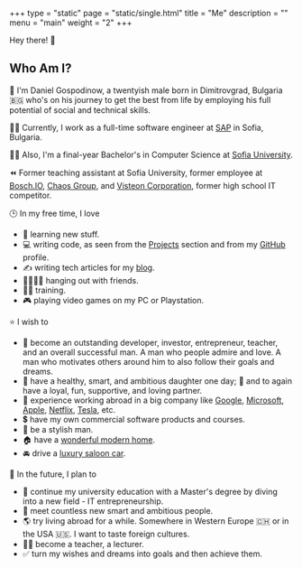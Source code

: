 +++
type = "static"
page = "static/single.html"
title = "Me"
description = ""
menu = "main"
weight = "2"
+++

Hey there! 👋

## Who Am I?

🏃 I'm Daniel Gospodinow, a twentyish male born in Dimitrovgrad, Bulgaria 🇧🇬 who's on his journey to get the best from life by employing his full potential of social and technical skills.

🧑‍💻 Currently, I work as a full-time software engineer at [SAP](https://www.sap.com/) in Sofia, Bulgaria. 

👨‍🎓 Also, I'm a final-year Bachelor's in Computer Science at [Sofia University](https://www.uni-sofia.bg/).

⏪ Former teaching assistant at Sofia University, former employee at [Bosch.IO](https://bosch.io/), [Chaos Group](https://www.chaosgroup.com/), and [Visteon Corporation](https://www.visteon.com/), former high school IT competitor.

🕒 In my free time, I love
- 📖 learning new stuff.
- 💻 writing code, as seen from the [Projects](../projects) section and from my [GitHub](https://github.com/danielgospodinow) profile.
- ✍️ writing tech articles for my [blog](https://medium.com/@danielgospodinow).
- 👨‍👩‍👧‍👦 hanging out with friends.
- 🏃‍♂️ training.
- 🎮 playing video games on my PC or Playstation.

⭐ I wish to
- 🤵 become an outstanding developer, investor, entrepreneur, teacher, and an overall successful man. A man who people admire and love. A man who motivates others around him to also follow their goals and dreams.
- 👧 have a healthy, smart, and ambitious daughter one day; 👩 and to again have a loyal, fun, supportive, and loving partner.
- 🏢 experience working abroad in a big company like [Google](https://developers.google.com/), [Microsoft](https://www.microsoft.com/), [Apple](https://www.apple.com/), [Netflix](https://www.netflix.com/), [Tesla](https://www.tesla.com/), etc.
- 💲 have my own commercial software products and courses.
- 👞 be a stylish man.
- 🏠 have a [wonderful modern home](https://i.pinimg.com/originals/29/8d/f1/298df1cac168231b7572f2b4e75a269c.jpg).
- 🚘 drive a [luxury saloon car](https://www.mercedes-benz.com/en/mbsocialcar/mbsocialcar-s-class/_jcr_content/root/slider_4/sliderchilditems/slideritem_3/image/MQ7-0-image-20190114134133/04-mercedes-benz-vehicles-mbsocialcar-v-222-s-class-3400x1440.jpeg).

🔮 In the future, I plan to
- 💼 continue my university education with a Master's degree by diving into a new field - IT entrepreneurship.
- 👬 meet countless new smart and ambitious people.
- 🌎 try living abroad for a while. Somewhere in Western Europe 🇨🇭 or in the USA 🇺🇸. I want to taste foreign cultures.
- 👨‍🏫 become a teacher, a lecturer.
- ✅ turn my wishes and dreams into goals and then achieve them.
